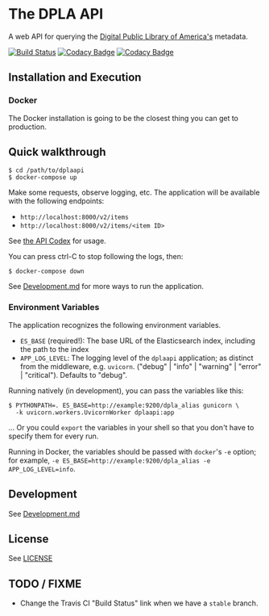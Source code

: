 # The DPLA API

A web API for querying the
[Digital Public Library of America's](https://dp.la/) metadata.

[![Build Status](https://travis-ci.org/dpla/dplaapi.svg?branch=master)](https://travis-ci.org/dpla/dplaapi) [![Codacy Badge](https://api.codacy.com/project/badge/Grade/a8ed2faf8fdd4ce287e8d964aa3a9320)](https://www.codacy.com/app/dpla/dplaapi?utm_source=github.com&amp;utm_medium=referral&amp;utm_content=dpla/dplaapi&amp;utm_campaign=Badge_Grade) [![Codacy Badge](https://api.codacy.com/project/badge/Coverage/a8ed2faf8fdd4ce287e8d964aa3a9320)](https://www.codacy.com/app/dpla/dplaapi?utm_source=github.com&utm_medium=referral&utm_content=dpla/dplaapi&utm_campaign=Badge_Coverage)

## Installation and Execution

### Docker

The Docker installation is going to be the closest thing you can get to
production.

## Quick walkthrough

```
$ cd /path/to/dplaapi
$ docker-compose up
```

Make some requests, observe logging, etc.
The application will be available with the following endpoints:

* `http://localhost:8000/v2/items`
* `http://localhost:8000/v2/items/<item ID>`

See [the API Codex](https://pro.dp.la/developers/api-codex) for usage.

You can press ctrl-C to stop following the logs, then:
```
$ docker-compose down
```

See [Development.md](./Development.md) for more ways to run the application.

### Environment Variables

The application recognizes the following environment variables.

* `ES_BASE` (required!):  The base URL of the Elasticsearch index, including the
  path to the index
* `APP_LOG_LEVEL`: The logging level of the `dplaapi` application; as distinct
  from the middleware, e.g. `uvicorn`.  ("debug" | "info" | "warning" |
  "error" | "critical"). Defaults to "debug".

Running natively (in development), you can pass the variables like this:
```
$ PYTHONPATH=. ES_BASE=http://example:9200/dpla_alias gunicorn \
  -k uvicorn.workers.UvicornWorker dplaapi:app
```
... Or you could `export` the variables in your shell so that you don't have to
specify them for every run.

Running in Docker, the variables should be passed with `docker`'s `-e`
option; for example, `-e ES_BASE=http://example:9200/dpla_alias -e
APP_LOG_LEVEL=info`.

## Development

See [Development.md](./Development.md)

## License

See [LICENSE](./LICENSE)

## TODO / FIXME

* Change the Travis CI "Build Status" link when we have a `stable` branch.
